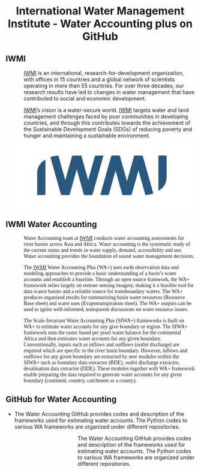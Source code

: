 <div align = "center">

# International Water Management Institute - Water Accounting plus on GitHub

</div>

## IWMI

<p style="margin-left: 0.5in;"><a href="https://www.iwmi.cgiar.org/">IWMI</a> is an international, research-for-development organization, with offices in 15 countries and a global network of scientists operating in more than 55 countries. For over three decades, our research results have led to changes in water management that have contributed to social and economic development.</p>


<p style="margin-left: 0.5in;">	<a href="https://www.iwmi.cgiar.org/">IWMI</a>’s vision is a water-secure world. <a href="https://www.iwmi.cgiar.org/">IWMI</a> targets water and land management challenges faced by poor communities in developing countries, and through this contributes towards the achievement of the Sustainable Development Goals (SDGs) of reducing poverty and hunger and maintaining a sustainable environment.</p>


<div align="center"> 

[![Alt text](/profile/Figures/iwmi.jpg)](https://www.iwmi.cgiar.org)

</div>

## IWMI Water Accounting 

<div>

<p style="margin-left: 0.5in; font-family: 'Times New Roman', Times, serif; ">Water Accounting team at <a href="https://www.iwmi.cgiar.org/">IWMI</a> conducts water accounting assessments for river basins across Asia and Africa. Water accounting is the systematic study of the current status and trends in water supply, demand, accessibility and use. Water accounting provides the foundation of sound water management decisions.</p>

<p style="margin-left: 0.5in; font-family: 'Times New Roman', Times, serif; ">The <a href="https://www.iwmi.cgiar.org/">IWMI</a> Water Accounting Plus (WA+) uses earth observation data and modeling approaches to provide a basic understanding of a basin’s water accounts and establish a baseline. Through an open source framwork, the WA+ framework relies largely on remote sensing imagery, making it a feasible tool for data scarce basins and a reliable source for transboundary waters. The WA+ produces organized results for summarizing basin water resources (Resource Base sheet) and water uses (Evapotranspiration sheet). The WA+ outputs can be used to ignite well-informed, transparent discussions on water resource issues.</p>

<p style="margin-left: 0.5in; font-family: 'Times New Roman', Times, serif; ">The Scale-Invariant Water Accounting Plus (SIWA+) frameworks is built on WA+ to estimate water accounts for any give boundary or region. The SIWA+ framework runs the raster based per pixel water balance for the continental Africa and then estimates water accounts for any given boundary. Conventionally, inputs such as inflows and outflows (outlet discharge) are required which are specific to the river basin boundary. However, inflows and outflows for any given boundary are extracted by new modules within the SIWA+ such as boundary data extractor (BDE), outlet discharge extractor, desalination data extractor (DDE). These modules together with WA+ framework enable preparing the data required to generate water accounts for any given boundary (continent, country, catchment or a county).</p>

</div>

## GitHub for Water Accounting 

<div>

- The Water Accounting GitHub provides codes and description of the frameworks used for estimating water accounts. The Python codes to various WA frameworks are organized under different repositories.

</div>

<ul style="list-style-type: none; margin-left: 0.75in;">
  <li style="margin-left: 1in;">The Water Accounting GitHub provides codes and description of the frameworks used for estimating water accounts. The Python codes to various WA frameworks are organized under different repositories.</li>
</ul>



<!-- Need Description -->